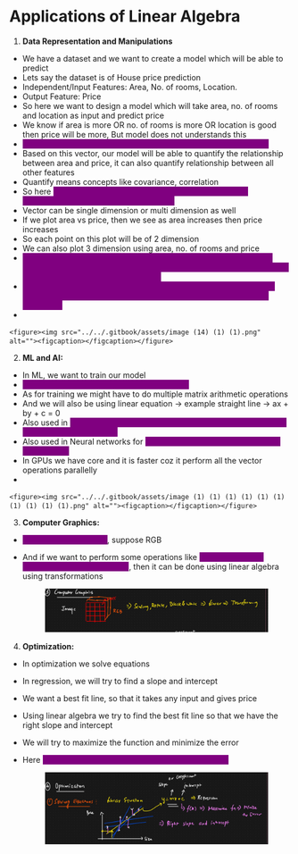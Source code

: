 # Applications of Linear Algebra

1. **Data Representation and Manipulations**

* We have a dataset and we want to create a model which will be able to predict
* Lets say the dataset is of House price prediction
* Independent/Input Features: Area, No. of rooms, Location.&#x20;
* Output Feature: Price
* So here we want to design a model which will take area, no. of rooms and location as input and predict price
* We know if area is more OR no. of rooms is more OR location is good then price will be more, But model does not understands this
* <mark style="color:purple;background-color:purple;">**This input data is represented in the form of vectors to the model**</mark>
* Based on this vector, our model will be able to quantify the relationship between area and price, it can also quantify relationship between all other features
* Quantify means concepts like covariance, correlation
* So here <mark style="color:purple;background-color:purple;">**linear algebra provides tools for representation and manipulating data in the form of vectors**</mark>
* Vector can be single dimension or multi dimension as well
* If we plot area vs price, then we see as area increases then price increases
* So each point on this plot will be of 2 dimension
* We can also plot 3 dimension using area, no. of rooms and price
* <mark style="color:purple;background-color:purple;">**Linear algebra works well with higher dimension data - Even if the data is in 5000 dimension still the kind of vector multiplication etc can be done, it will give very good resuls**</mark>
* <mark style="color:purple;background-color:purple;">**If there are 500 dimensions then using the linear algebra concepts used in dimensionality reduction, it will can even convert it into 2 dimension**</mark>
*

    <figure><img src="../../.gitbook/assets/image (14) (1) (1).png" alt=""><figcaption></figcaption></figure>

2. **ML and AI:**

* In ML, we want to train our model
* <mark style="color:purple;background-color:purple;">**For model training, we rely on linear algebra**</mark>
* As for training we might have to do multiple matrix arithmetic operations
* And we will also be using linear equation -> example straight line -> ax + by + c = 0
* Also used in <mark style="color:purple;background-color:purple;">**dimensionality reduction -> PCA -> Eigen value and eigen vectors will be used here**</mark>
* Also used in Neural networks for <mark style="color:purple;background-color:purple;">**Forward propagation and backward propagation**</mark>
* In GPUs we have core and it is faster coz it perform all the vector operations parallelly
*

    <figure><img src="../../.gitbook/assets/image (1) (1) (1) (1) (1) (1) (1) (1) (1) (1).png" alt=""><figcaption></figcaption></figure>

3. **Computer Graphics:**

* <mark style="color:purple;background-color:purple;">**To represent an image**</mark>, suppose RGB&#x20;
*   And if we want to perform some operations like <mark style="color:purple;background-color:purple;">**scaling, rotate or change it to black and white**</mark>, then it can be done using linear algebra using transformations

    <figure><img src="../../.gitbook/assets/image (2) (1) (1) (1) (1) (1) (1) (1) (1).png" alt=""><figcaption></figcaption></figure>

4. **Optimization:**

* In optimization we solve equations
* In regression, we will try to find a slope and intercept&#x20;
* We want a best fit line, so that it takes any input and gives price
* Using linear algebra we try to find the best fit line so that we have the right slope and intercept
* We will try to maximize the function and minimize the error
*   Here <mark style="color:purple;background-color:purple;">**gradient descent will get applied for optimization**</mark>

    <figure><img src="../../.gitbook/assets/image (3) (1) (1) (1) (1) (1) (1) (1) (1).png" alt=""><figcaption></figcaption></figure>
